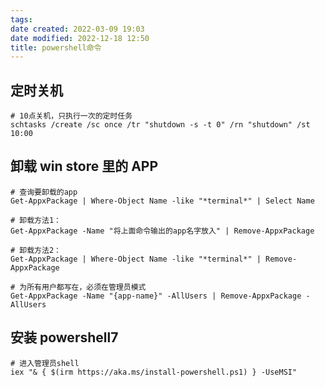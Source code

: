```yaml
---
tags: 
date created: 2022-03-09 19:03
date modified: 2022-12-18 12:50
title: powershell命令
---
```


## 定时关机

```shell
# 10点关机，只执行一次的定时任务
schtasks /create /sc once /tr "shutdown -s -t 0" /rn "shutdown" /st 10:00
```

## 卸载 win store 里的 APP
```shell
# 查询要卸载的app
Get-AppxPackage | Where-Object Name -like "*terminal*" | Select Name

# 卸载方法1：
Get-AppxPackage -Name "将上面命令输出的app名字放入" | Remove-AppxPackage

# 卸载方法2：
Get-AppxPackage | Where-Object Name -like "*terminal*" | Remove-AppxPackage

# 为所有用户都写在，必须在管理员模式
Get-AppxPackage -Name "{app-name}" -AllUsers | Remove-AppxPackage -AllUsers
```

## 安装 powershell7
```shell
# 进入管理员shell
iex "& { $(irm https://aka.ms/install-powershell.ps1) } -UseMSI"
```